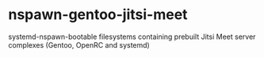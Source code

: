 # nspawn-gentoo-jitsi-meet
systemd-nspawn-bootable filesystems containing prebuilt Jitsi Meet server complexes (Gentoo, OpenRC and systemd)
